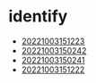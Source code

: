# identify
- [20221003151223](/zet/20221003151223/README.md)
- [20221003150242](/zet/20221003150242/README.md)
- [20221003150241](/zet/20221003150241/README.md)
- [20221003151222](/zet/20221003151222/README.md)

